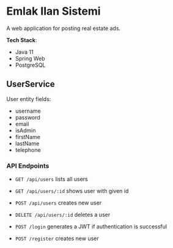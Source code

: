# Emlak Ilan Sistemi

A web application for posting real estate ads.


**Tech Stack**:

- Java 11
- Spring Web
- PostgreSQL


## UserService

User entity fields:  
- username
- password
- email
- isAdmin
- firstName
- lastName
- telephone


### API Endpoints
- `GET /api/users` lists all users
- `GET /api/users/:id` shows user with given id
- `POST /api/users` creates new user
- `DELETE /api/users/:id` deletes a user

- `POST /login` generates a JWT if authentication is successful
- `POST /register` creates new user

